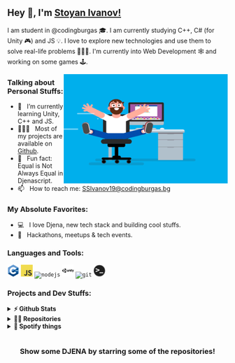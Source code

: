 ## Hey 👋, I'm [Stoyan Ivanov!](https://www.youtube.com/watch?v=BplsGX5eLLo)

I am student in @codingburgas 🎓. I am currently studying C++, C# (for Unity 🎮) and JS 💡. I love to explore new technologies and use them to solve real-life problems 👨🏻‍💻. I'm currently into Web Development 🕸️ and working on some games 🕹️.

<img align="right" height="250" width="375" alt="" src="https://raw.githubusercontent.com/SSIvanov19/ssivanov19/master/gifts/coder.gif" />

### Talking about Personal Stuffs:

- 🚀 &nbsp; I’m currently learning Unity, C++ and JS.
- 👨🏻‍💻 &nbsp; Most of my projects are available on [Github](https://www.youtube.com/watch?v=4ig3VsDeBVo).
- 👾 &nbsp; Fun fact: Equal is Not Always Equal in Djenascript.
- 📫 &nbsp; How to reach me: SSIvanov19@codingburgas.bg

### My Absolute Favorites:

- 💻 &nbsp; I love Djena, new tech stack and building cool stuffs.
- 🍕 &nbsp; Hackathons, meetups & tech events.

### Languages and Tools:

<code><img height="27" src="https://raw.githubusercontent.com/github/explore/80688e429a7d4ef2fca1e82350fe8e3517d3494d/topics/cpp/cpp.png" alt="cpp"></code>
<code><img height="27" src="https://raw.githubusercontent.com/github/explore/80688e429a7d4ef2fca1e82350fe8e3517d3494d/topics/javascript/javascript.png" alt="javascript"></code>
<code><img height="27" src="https://th.bing.com/th/id/Rc6cdaffc86f2913b145a3adf2d1dc6af?rik=wQ8aRziv298bwg&pid=ImgRaw" alt="nodejs"></code>
<code><img height="27" src="https://raw.githubusercontent.com/github/explore/master/topics/unity/unity.png" alt="unity"></code>
<code><img height="27" src="https://th.bing.com/th/id/Ra597a9cf4062dd240799eff61b38177e?rik=ujhrY8BAV%2fK9qg&pid=ImgRaw" alt="git"></code>
<code><img height="27" src="https://raw.githubusercontent.com/github/explore/80688e429a7d4ef2fca1e82350fe8e3517d3494d/topics/terminal/terminal.png" alt="terminal"></code>

### Projects and Dev Stuffs:

<details>	
  <summary><b>⚡ Github Stats</b></summary>

![Grade](https://github-readme-stats.vercel.app/api?username=ssivanov19&show_icons=true&theme=radical&count_private=true)
![Languages](https://github-readme-stats.vercel.app/api/top-langs/?username=ssivanov19&show_icons=true&hide_border=true&layout=compact&count_private=true&count_fork=true)
</details>

<details>
  <summary><b>🧑‍🚀 Repositories</b></summary>

[![Math Games 2020](https://github-readme-stats.vercel.app/api/pin/?username=ssivanov19&repo=math-games-2020)](https://github.com/SSIvanov19/math-games-2020)
[![Final FinalProject-Unity](https://github-readme-stats.vercel.app/api/pin/?username=IDIliev18&repo=FinalProject-Unity)](https://github.com/IDIliev18/FinalProject-Unity)
</details>
 
 <details>	
  <summary><b>🎵 Spotify things</b></summary>

  ![Spotify](https://novatorem-green-omega.vercel.app/api/spotify)
</details>

#

<div align="center">

### Show some DJENA by starring some of the repositories!

</div>
